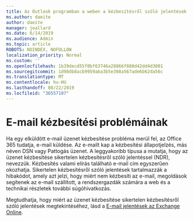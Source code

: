 ```yaml
---
title: Az Outlook programban a weben a kézbesítésről szóló jelentések
ms.author: daeite
author: daeite
manager: joallard
ms.date: 6/14/2019
ms.audience: Admin
ms.topic: article
ROBOTS: NOINDEX, NOFOLLOW
localization_priority: Normal
ms.custom: ''
ms.openlocfilehash: 1b39decd55f0bf63746a28866f880d42dd4d3001
ms.sourcegitcommit: 1d98db8acb9959aba3b5e308a567ade6b62da56c
ms.translationtype: MT
ms.contentlocale: hu-HU
ms.lasthandoff: 08/22/2019
ms.locfileid: "36557107"
---
```

# <a name="issues-with-email-delivery"></a>E-mail kézbesítési problémáinak

Ha egy elküldött e-mail üzenet kézbesítése probléma merül fel, az Office 365 tudatja, e-mail küldése. Az e-mailt kap a kézbesítési állapotjelzés, más néven DSN vagy Pattogás üzenet. A leggyakoribb típusa a mutatja, hogy az üzenet kézbesítése sikertelen kézbesítésről szóló jelentéssel (NDR), nevezzük. Kézbesítés valami elírás található e-mail cím egyszerűen okozhatja. Sikertelen kézbesítésről szóló jelentések tartalmazzák a hibakódot, amely azt jelzi, hogy miért nem kézbesíti az e-mail, megoldások segítenek az e-mail szállított, a rendszergazdák számára a web és a technikai részletek további súgóhivatkozás.

Megtudhatja, hogy miért az üzenet kézbesítése sikertelen kézbesítésről szóló jelentések megtekintéséhez, lásd a [E-mail jelentések az Exchange Online](https://docs.microsoft.com/exchange/mail-flow-best-practices/non-delivery-reports-in-exchange-online/non-delivery-reports-in-exchange-online).